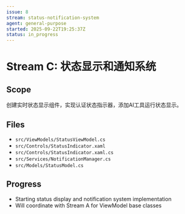 ```yaml
---
issue: 8
stream: status-notification-system
agent: general-purpose
started: 2025-09-22T19:25:37Z
status: in_progress
---
```


# Stream C: 状态显示和通知系统

## Scope
创建实时状态显示组件，实现认证状态指示器，添加AI工具运行状态显示。

## Files
- `src/ViewModels/StatusViewModel.cs`
- `src/Controls/StatusIndicator.xaml`
- `src/Controls/StatusIndicator.xaml.cs`
- `src/Services/NotificationManager.cs`
- `src/Models/StatusModel.cs`

## Progress
- Starting status display and notification system implementation
- Will coordinate with Stream A for ViewModel base classes